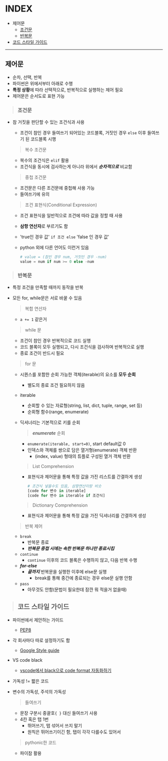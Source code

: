 # INDEX

* 제어문
  * [조건문](#조건문)
  * [반복문](#반복문)
* [코드 스타일 가이드](#코드-스타일-가이드)

---

## 제어문

* 순차, 선택, 반복
* 파이썬은 위에서부터 아래로 수행
* **특정 상황**에 따라 선택적으로, 반복적으로 실행하는 제어 필요
* 제어문은 순서도로 표현 가능

> ### 조건문

* 참 거짓을 판단할 수 있는 조건식과 사용

  * 조건이 참인 경우 들여쓰기 되어있는 코드블록, 거짓인 경우 `else` 이후 들여쓰기 된 코드블록  시행

  > 복수 조건문

  * 복수의 조건식은 `elif` 활용
  * 조건식을 동시에 검사하는게 아니라 위에서 ***순차적으로*** 비교함

  > 중첩 조건문

  * 조건문은 다른 조건문에 중첩해 사용 가능
  * 들여쓰기에 유의

  > 조건 표현식(Conditional Expression)

  * 조건 표현식을 일반적으로 조건에 따라 값을 정할 때 사용
  * **삼항 연산자**로 부르기도 함
  * 'true인 경우 값' `if 조건 else` 'false 인 경우 값'
  * python 외에 다른 언어도 이런거 있음

    ```python
    # value = (참인 경우 num, 거짓인 경우 -num)
    value = num if num >= 0 else -num
    ```

> ### 반복문

* 특정 조건을 만족할 때까지 동작을 반복
* 모든 for, while문은 서로 바꿀 수 있음
  > 복합 연산자

  * `a += 1` 같은거

  > while 문

  * 조건이 참인 경우 반복적으로 코드 실행
  * 코드 블록이 모두 실행되고, 다시 조건식을 검사하며 반복적으로 실행
  * 종료 조건이 반드시 필요

  > for 문

  * 시퀀스를 포함한 순회 가능한 객체(iterable)의 요소를 **모두 순회**
    * 별도의 종료 조건 필요하지 않음
  * iterable
    * 순회할 수 있는 자료형(string, list, dict, tuple, range, set 등)
    * 순회형 함수(range, enumerate)
  * 딕셔너리는 기본적으로 키를 순회
    > ***enumerate*** 순회
    * `enumerate(iterable, start=0)`, start default값 0
    * 인덱스와 객체를 쌍으로 담은 열거형(enumerate) 객체 반환
      * (index, value) 형태의 튜플로 구성된 열거 객체 반환

    > List Comprehension

    * 표현식과 제어문을 통해 특정 값을 가진 리스트를 간결하게 생성

      ```python
      # 조건식 넣을수도 있음, 삼항연산이랑 비슷
      [code for 변수 in iterable]
      [code for 변수 in iterable if 조건식] 
      ```

    > Dictionary Comprehension

    * 표현식과 제어문을 통해 특정 값을 가진 딕셔너리를 간결하게 생성

  > 반복 제어

  * `break`
    * 반복문 종료
    * ***반복문 중첩 시에는 속한 반복문 하나만 종료시킴***
  * `continue`
    * `continue` 이후의 코드 블록은 수행하지 않고, 다음 반복 수행
  * ***for-else***
    * ***끝까지*** 반복문을 실행한 이후에 else문 실행
      * break를 통해 중간에 종료되는 경우 else문 실행 안함
  * `pass`
    * 아무것도 안함(문법이 필요한데 잠깐 뭐 적을거 없을때)

> ## 코드 스타일 가이드

* 파이썬에서 제안하는 가이드
  * [PEP8](https://peps.python.org/pep-0008/)
* 각 회사마다 따로 설정하기도 함
  * [Google Style guide](https://google.github.io/styleguide/pyguide.html)
* VS code black
  * [vscode에서 black으로 code format 자동화하기](https://lovedh.tistory.com/entry/vscode%EC%97%90%EC%84%9C-black%EC%9C%BC%EB%A1%9C-code-format-%EC%9E%90%EB%8F%99%ED%99%94%ED%95%98%EA%B8%B0-python#:~:text=vscode%20setting%EC%97%90%20%EB%93%A4%EC%96%B4%EA%B0%80%EC%84%9C%20formatting%20provider%EB%A5%BC%20%EA%B2%80%EC%83%89%ED%95%98%EB%A9%B4%20%EC%95%84%EB%9E%98,%EB%A9%94%EB%89%B4%EA%B0%80%20%EB%82%98%EC%98%B5%EB%8B%88%EB%8B%A4.%20%EA%B8%B0%EB%B3%B8%EA%B0%92%EC%9C%BC%EB%A1%9C%20autopep8%EC%9D%B4%20%EC%84%A4%EC%A0%95%EB%90%98%EC%96%B4%EC%9E%88%EB%8A%94%EB%8D%B0%20%EC%9D%B4%EB%A5%BC%20black%EC%9C%BC%EB%A1%9C%20%EB%B0%94%EA%BF%94%EC%A4%8D%EC%8B%9C%EB%8B%A4.)

* 가독성 != 짧은 코드

* 변수의 가독성, 주석의 가독성

  > 들여쓰기

  * 문장 구분시 중괄호`{ }` 대신 들여쓰기 사용
  * 4칸 혹은 탭 1번
    * 뛰어쓰기, 탭 섞어서 쓰지 말기
    * 원칙은 뛰어쓰기이긴 함, 탭이 각각 다를수도 있어서
  
  > pythonic한 코드
  
  * 파이참 활용
